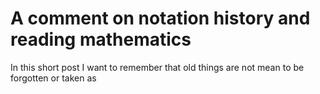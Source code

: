 # A comment on notation history and reading mathematics
In this short post I want to remember that old things are not mean
to be forgotten or taken as 
